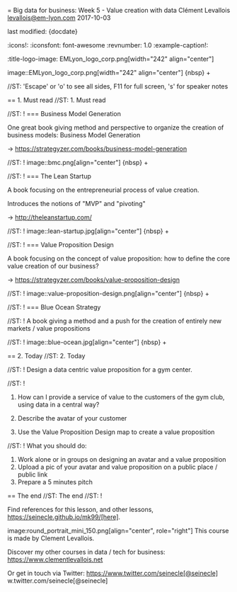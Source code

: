= Big data for business: Week 5 - Value creation with data
Clément Levallois <levallois@em-lyon.com>
2017-10-03

last modified: {docdate}

:icons!:
:iconsfont:   font-awesome
:revnumber: 1.0
:example-caption!:

:title-logo-image: EMLyon_logo_corp.png[width="242" align="center"]

image::EMLyon_logo_corp.png[width="242" align="center"]
{nbsp} +

//ST: 'Escape' or 'o' to see all sides, F11 for full screen, 's' for speaker notes


== 1. Must read
//ST: 1. Must read

//ST: !
=== Business Model Generation

One great book giving method and perspective to organize the creation of business models: Business Model Generation

-> https://strategyzer.com/books/business-model-generation

//ST: !
image::bmc.png[align="center"]
{nbsp} +

//ST: !
=== The Lean Startup

A book focusing on the entrepreneurial process of value creation.

Introduces the notions of "MVP" and "pivoting"

-> http://theleanstartup.com/

//ST: !
image::lean-startup.jpg[align="center"]
{nbsp} +

//ST: !
=== Value Proposition Design

A book focusing on the concept of value proposition: how to define the core value creation of our business?

-> https://strategyzer.com/books/value-proposition-design

//ST: !
image::value-proposition-design.png[align="center"]
{nbsp} +


//ST: !
=== Blue Ocean Strategy

//ST: !
A book giving a method and a push for the creation of entirely new markets / value propositions

//ST: !
image::blue-ocean.jpg[align="center"]
{nbsp} +

== 2. Today
//ST: 2. Today

//ST: !
Design a data centric value proposition for a gym center.

//ST: !
1. How can I provide a service of value to the customers of the gym club, using data in a central way?

2. Describe the avatar of your customer

3. Use the Value Proposition Design map to create a value proposition


//ST: !
What you should do:

1. Work alone or in groups on designing an avatar and a value proposition
2. Upload a pic of your avatar and value proposition on a public place / public link
3. Prepare a 5 minutes pitch


== The end
//ST: The end
//ST: !

Find references for this lesson, and other lessons, https://seinecle.github.io/mk99/[here].

image:round_portrait_mini_150.png[align="center", role="right"]
This course is made by Clement Levallois.

Discover my other courses in data / tech for business: https://www.clementlevallois.net

Or get in touch via Twitter: https://www.twitter.com/seinecle[@seinecle]
w.twitter.com/seinecle[@seinecle]
